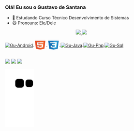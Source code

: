### Olá! Eu sou o Gustavo de Santana

- 🌱 Estudando Curso Técnico Desenvolvimento de Sistemas
- 😄 Pronouns: Ele/Dele

<div align="center">
  <a href="https://github.com/gustavodesantana">
  <img height="100em" src="https://github-readme-stats.vercel.app/api?username=gustavodesantana&show_icons=true&theme=dark&include_all_commits=true&count_private=true"/>
  <img height="100em" src="https://github-readme-stats.vercel.app/api/top-langs/?username=gustavodesantana&layout=compact&langs_count=7&theme=dark"/>
</div>
<div style="display: inline_block"><br>
  <img align="center" alt="Gu-Android" height="30" width="40" src="https://cdn.jsdelivr.net/gh/devicons/devicon/icons/android/android-plain.svg">
  <img align="center" alt="Gu-HTML" height="30" width="40" src="https://raw.githubusercontent.com/devicons/devicon/master/icons/html5/html5-original.svg">
  <img align="center" alt="Gu-CSS" height="30" width="40" src="https://raw.githubusercontent.com/devicons/devicon/master/icons/css3/css3-original.svg">
  <img align="center" alt="Gu-Java" height="30" width="40" src="https://cdn.jsdelivr.net/gh/devicons/devicon/icons/java/java-original.svg">
  <img align="center" alt="Gu-Php" height="30" width="40" src="https://cdn.jsdelivr.net/gh/devicons/devicon/icons/php/php-plain.svg">
  <img align="center" alt="Gu-Sql" height="30" width="40" src="https://cdn.jsdelivr.net/gh/devicons/devicon/icons/mysql/mysql-original.svg">
</div>

  ##

<div> 
  <a href="https://instagram.com/santa.nuvem" target="_blank"><img src="https://img.shields.io/badge/-Instagram-%23E4405F?style=for-the-badge&logo=instagram&logoColor=white" target="_blank"></a>
  <a href = "mailto:santana.dev@hotmail.com"><img src="https://img.shields.io/badge/-Gmail-%23333?style=for-the-badge&logo=gmail&logoColor=white" target="_blank"></a>
  <a href=https://www.linkedin.com/in/gustavo-de-santana-lima-319661216 target="_blank"><img src="https://img.shields.io/badge/-LinkedIn-%230077B5?style=for-the-badge&logo=linkedin&logoColor=white" target="_blank"></a> 

  ![Snake animation](https://github.com/gustavodesantana/gustavodesantana/blob/output/github-contribution-grid-snake.svg)

</div> 
